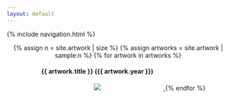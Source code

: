 ```yaml
---
layout: default
---
```

{% include navigation.html %}

<div style="display:block; text-align:center;">
{% assign n = site.artwork | size %}
{% assign artworks = site.artwork | sample:n %}
{% for artwork in artworks %}
<a href="{{ artwork.url }}">
    <div style="height: 300px; width: 300px; min-width:300px; min-height:300px; display:inline-block;">
        <h4>{{ artwork.title }} ({{ artwork.year }})</h4>
        <div style="width:100%; height:250px; text-align:center;">
        <img src="/assets/{{ artwork.catalogue }}-thumbnail.png"/>
        </div>
    </div>
</a>
{% endfor %}
</div>
